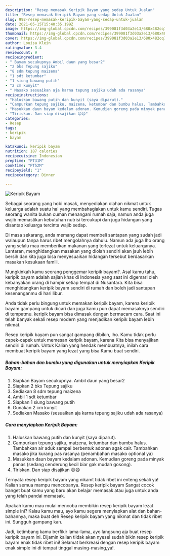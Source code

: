 ```yaml
---
description: "Resep memasak Keripik Bayam yang sedap Untuk Jualan"
title: "Resep memasak Keripik Bayam yang sedap Untuk Jualan"
slug: 992-resep-memasak-keripik-bayam-yang-sedap-untuk-jualan
date: 2021-05-15T15:40:35.199Z
image: https://img-global.cpcdn.com/recipes/399081f3d03a2e13/680x482cq70/keripik-bayam-foto-resep-utama.jpg
thumbnail: https://img-global.cpcdn.com/recipes/399081f3d03a2e13/680x482cq70/keripik-bayam-foto-resep-utama.jpg
cover: https://img-global.cpcdn.com/recipes/399081f3d03a2e13/680x482cq70/keripik-bayam-foto-resep-utama.jpg
author: Louisa Klein
ratingvalue: 3.4
reviewcount: 9
recipeingredient:
- " Bayam secukupnya Ambil daun yang besar2"
- "2 bks Tepung sajiku"
- "8 sdm tepung maizena"
- "1 sdt ketumbar"
- "1 siung bawang putih"
- "2 cm kunyit"
- " Masako sesuaikan aja karna tepung sajiku udah ada rasanya"
recipeinstructions:
- "Haluskan bawang putih dan kunyit (saya diparut)."
- "Campurkan tepung sajiku, maizena, ketumbar dan bumbu halus. Tambahkan air aduk sampai berbentuk adonan agak cair. Tambahkan masako jika kurang pas rasanya (penambahan masako optional ya)"
- "Masukkan daun bayam kedalam adonan. Kemudian goreng pada minyak panas (sedang cenderung kecil biar gak mudah gosong)."
- "Tiriskan. Dan siap disajikan 😊😄"
categories:
- Resep
tags:
- keripik
- bayam

katakunci: keripik bayam 
nutrition: 187 calories
recipecuisine: Indonesian
preptime: "PT31M"
cooktime: "PT52M"
recipeyield: "1"
recipecategory: Dinner

---
```



![Keripik Bayam](https://img-global.cpcdn.com/recipes/399081f3d03a2e13/680x482cq70/keripik-bayam-foto-resep-utama.jpg)

Sebagai seorang yang hobi masak, menyediakan olahan nikmat untuk keluarga adalah suatu hal yang membahagiakan untuk kamu sendiri. Tugas seorang  wanita bukan cuman menangani rumah saja, namun anda juga wajib memastikan kebutuhan nutrisi tercukupi dan juga hidangan yang disantap keluarga tercinta wajib sedap.

Di masa  sekarang, anda memang dapat membeli santapan yang sudah jadi walaupun tanpa harus ribet mengolahnya dahulu. Namun ada juga lho orang yang selalu mau memberikan makanan yang terlezat untuk keluarganya. Lantaran, menghidangkan masakan yang diolah sendiri akan jauh lebih bersih dan kita juga bisa menyesuaikan hidangan tersebut berdasarkan masakan kesukaan famili. 



Mungkinkah kamu seorang penggemar keripik bayam?. Asal kamu tahu, keripik bayam adalah sajian khas di Indonesia yang saat ini digemari oleh kebanyakan orang di hampir setiap tempat di Nusantara. Kita bisa menghidangkan keripik bayam sendiri di rumah dan boleh jadi santapan kesenanganmu di hari libur.

Anda tidak perlu bingung untuk memakan keripik bayam, karena keripik bayam gampang untuk dicari dan juga kamu pun dapat memasaknya sendiri di tempatmu. keripik bayam bisa dimasak dengan bermacam cara. Saat ini telah banyak sekali resep modern yang menjadikan keripik bayam lebih nikmat.

Resep keripik bayam pun sangat gampang dibikin, lho. Kamu tidak perlu capek-capek untuk memesan keripik bayam, karena Kita bisa menyajikan sendiri di rumah. Untuk Kalian yang hendak membuatnya, inilah cara membuat keripik bayam yang lezat yang bisa Kamu buat sendiri.

<!--inarticleads1-->

##### Bahan-bahan dan bumbu yang digunakan untuk menyiapkan Keripik Bayam:

1. Siapkan  Bayam secukupnya. Ambil daun yang besar2
1. Siapkan 2 bks Tepung sajiku
1. Sediakan 8 sdm tepung maizena
1. Ambil 1 sdt ketumbar
1. Siapkan 1 siung bawang putih
1. Gunakan 2 cm kunyit
1. Sediakan  Masako (sesuaikan aja karna tepung sajiku udah ada rasanya)




<!--inarticleads2-->

##### Cara menyiapkan Keripik Bayam:

1. Haluskan bawang putih dan kunyit (saya diparut).
1. Campurkan tepung sajiku, maizena, ketumbar dan bumbu halus. Tambahkan air aduk sampai berbentuk adonan agak cair. Tambahkan masako jika kurang pas rasanya (penambahan masako optional ya)
1. Masukkan daun bayam kedalam adonan. Kemudian goreng pada minyak panas (sedang cenderung kecil biar gak mudah gosong).
1. Tiriskan. Dan siap disajikan 😊😄




Ternyata resep keripik bayam yang nikamt tidak ribet ini enteng sekali ya! Kalian semua mampu mencobanya. Resep keripik bayam Sangat cocok banget buat kamu yang baru akan belajar memasak atau juga untuk anda yang telah pandai memasak.

Apakah kamu mau mulai mencoba membikin resep keripik bayam lezat simple ini? Kalau kamu mau, ayo kamu segera menyiapkan alat dan bahan-bahannya, maka buat deh Resep keripik bayam yang nikmat dan tidak ribet ini. Sungguh gampang kan. 

Jadi, ketimbang kamu berfikir lama-lama, ayo langsung aja buat resep keripik bayam ini. Dijamin kalian tiidak akan nyesel sudah bikin resep keripik bayam enak tidak ribet ini! Selamat berkreasi dengan resep keripik bayam enak simple ini di tempat tinggal masing-masing,ya!.


